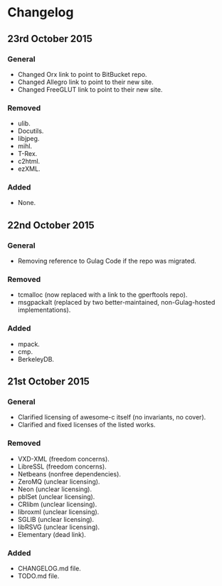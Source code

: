 # Changelog #

## 23rd October 2015 ##

### General ###

* Changed Orx link to point to BitBucket repo.
* Changed Allegro link to point to their new site.
* Changed FreeGLUT link to point to their new site.

### Removed ###

* ulib.
* Docutils.
* libjpeg.
* mihl.
* T-Rex.
* c2html.
* ezXML.

### Added ###

* None.

## 22nd October 2015 ##

### General ###

* Removing reference to Gulag Code if the repo was migrated.

### Removed ###

* tcmalloc (now replaced with a link to the gperftools repo).
* msgpackalt (replaced by two better-maintained, non-Gulag-hosted implementations).

### Added ###

* mpack.
* cmp.
* BerkeleyDB.

## 21st October 2015 ##

### General ###

* Clarified licensing of awesome-c itself (no invariants, no cover).
* Clarified and fixed licenses of the listed works.

### Removed ###

* VXD-XML (freedom concerns).
* LibreSSL (freedom concerns).
* Netbeans (nonfree dependencies).
* ZeroMQ (unclear licensing).
* Neon (unclear licensing).
* pblSet (unclear licensing).
* CRlibm (unclear licensing).
* libroxml (unclear licensing).
* SGLIB (unclear licensing).
* libRSVG (unclear licensing).
* Elementary (dead link).

### Added ###

* CHANGELOG.md file.
* TODO.md file.

